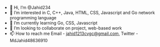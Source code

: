 - 👋 Hi, I’m @Jahid234
- 👀 I’m interested in C, C++, Java, HTML, CSS, Javascript and Go network programming language
- 🌱 I’m currently learning Go, CSS, Javascript
- 💞️ I’m looking to collaborate on project, web-based work
- 📫 How to reach me Email - jahid1213cvgc@gmail.com, Twitter - MdJahid48636910

<!---
Jahid234/Jahid234 is a ✨ special ✨ repository because its `README.md` (this file) appears on your GitHub profile.
You can click the Preview link to take a look at your changes.
--->
